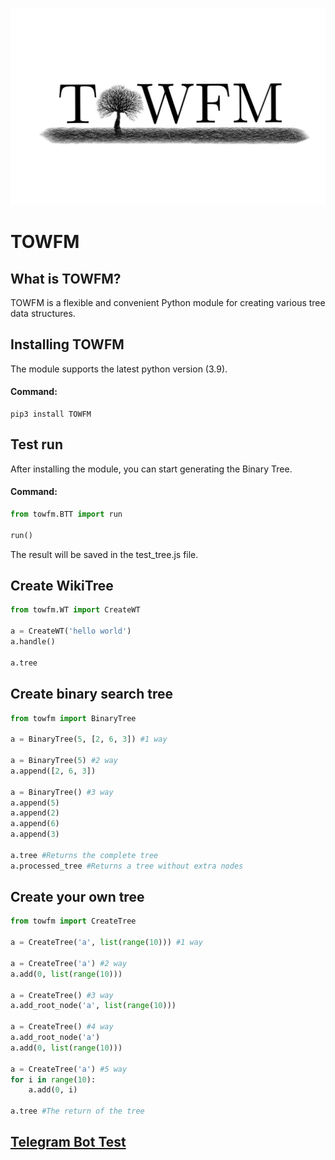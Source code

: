 ![Logo](https://raw.githubusercontent.com/Maxython/TOWFM/main/IMG_GIF/4995c55f-8b54-438f-bdc2-5bc179fc0e4a.png)

# TOWFM

## What is TOWFM?
TOWFM is a flexible and convenient Python module for creating various tree data structures.

## Installing TOWFM
The module supports the latest python version (3.9).
#### Command:
```
pip3 install TOWFM
```
  
## Test run
After installing the module, you can start generating the Binary Tree.
#### Command:
```Python
from towfm.BTT import run

run()
```
The result will be saved in the test_tree.js file.

## Create WikiTree
```Python
from towfm.WT import CreateWT

a = CreateWT('hello world')
a.handle()

a.tree
```

## Create binary search tree
```Python
from towfm import BinaryTree

a = BinaryTree(5, [2, 6, 3]) #1 way

a = BinaryTree(5) #2 way
a.append([2, 6, 3])

a = BinaryTree() #3 way
a.append(5)
a.append(2)
a.append(6)
a.append(3)

a.tree #Returns the complete tree
a.processed_tree #Returns a tree without extra nodes
```

## Create your own tree
```Python
from towfm import CreateTree

a = CreateTree('a', list(range(10))) #1 way

a = CreateTree('a') #2 way
a.add(0, list(range(10)))

a = CreateTree() #3 way
a.add_root_node('a', list(range(10)))

a = CreateTree() #4 way
a.add_root_node('a')
a.add(0, list(range(10)))

a = CreateTree('a') #5 way
for i in range(10):
    a.add(0, i)

a.tree #The return of the tree
```

## [Telegram Bot Test](https://github.com/Maxython/TOWFM/tree/main/bot)
